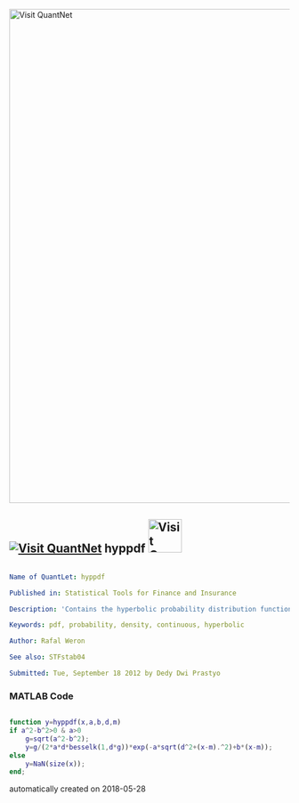 [<img src="https://github.com/QuantLet/Styleguide-and-FAQ/blob/master/pictures/banner.png" width="888" alt="Visit QuantNet">](http://quantlet.de/)

## [<img src="https://github.com/QuantLet/Styleguide-and-FAQ/blob/master/pictures/qloqo.png" alt="Visit QuantNet">](http://quantlet.de/) **hyppdf** [<img src="https://github.com/QuantLet/Styleguide-and-FAQ/blob/master/pictures/QN2.png" width="60" alt="Visit QuantNet 2.0">](http://quantlet.de/)

```yaml

Name of QuantLet: hyppdf

Published in: Statistical Tools for Finance and Insurance

Description: 'Contains the hyperbolic probability distribution function (pdf). Function is required by STFstab04.m.'

Keywords: pdf, probability, density, continuous, hyperbolic

Author: Rafal Weron

See also: STFstab04

Submitted: Tue, September 18 2012 by Dedy Dwi Prastyo
```

### MATLAB Code
```matlab

function y=hyppdf(x,a,b,d,m)
if a^2-b^2>0 & a>0
    g=sqrt(a^2-b^2);
    y=g/(2*a*d*besselk(1,d*g))*exp(-a*sqrt(d^2+(x-m).^2)+b*(x-m));
else
    y=NaN(size(x));
end;
```

automatically created on 2018-05-28